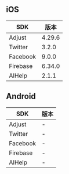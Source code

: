 ## iOS
| SDK   |  版本   |
|  ----  | ----  |
| Adjust  | 4.29.6 |
| Twitter  | 3.2.0 |
| Facebook  | 9.0.0 |
| Firebase  | 6.34.0 |
| AIHelp  | 2.1.1 |

## Android
| SDK   |  版本   |
|  ----  | ----  |
| Adjust  |  - |
| Twitter  | - |
| Facebook  | - |
| Firebase  | - |
| AIHelp  | - |
